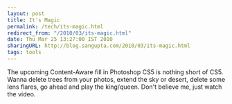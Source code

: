 ```yaml
---
layout: post
title: It's Magic
permalink: /tech/its-magic.html
redirect_from: "/2010/03/its-magic.html"
date: Thu Mar 25 13:27:00 IST 2010
sharingURL: http://blog.sangupta.com/2010/03/its-magic.html
tags: tools
---
```

The upcoming Content-Aware fill in Photoshop CS5 is nothing short of CS5. Wanna 
delete trees from your photos, extend the sky or desert, delete some lens flares, 
go ahead and play the king/queen. Don't believe me, just watch the video.

<div align="center">
    <object style="height: 344px; width: 425px"><param name="movie" value="http://www.youtube.com/v/NH0aEp1oDOI"><param name="allowFullScreen" value="true"><param name="allowScriptAccess" value="always"><embed src="http://www.youtube.com/v/NH0aEp1oDOI" type="application/x-shockwave-flash" allowfullscreen="true" allowscriptaccess="always" width="425" height="344"></object>
</div>
